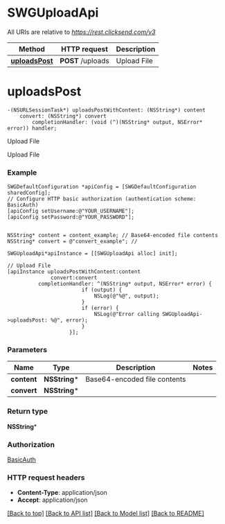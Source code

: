 # SWGUploadApi

All URIs are relative to *https://rest.clicksend.com/v3*

Method | HTTP request | Description
------------- | ------------- | -------------
[**uploadsPost**](SWGUploadApi.md#uploadspost) | **POST** /uploads | Upload File


# **uploadsPost**
```objc
-(NSURLSessionTask*) uploadsPostWithContent: (NSString*) content
    convert: (NSString*) convert
        completionHandler: (void (^)(NSString* output, NSError* error)) handler;
```

Upload File

Upload File

### Example 
```objc
SWGDefaultConfiguration *apiConfig = [SWGDefaultConfiguration sharedConfig];
// Configure HTTP basic authorization (authentication scheme: BasicAuth)
[apiConfig setUsername:@"YOUR_USERNAME"];
[apiConfig setPassword:@"YOUR_PASSWORD"];


NSString* content = content_example; // Base64-encoded file contents
NSString* convert = @"convert_example"; // 

SWGUploadApi*apiInstance = [[SWGUploadApi alloc] init];

// Upload File
[apiInstance uploadsPostWithContent:content
              convert:convert
          completionHandler: ^(NSString* output, NSError* error) {
                        if (output) {
                            NSLog(@"%@", output);
                        }
                        if (error) {
                            NSLog(@"Error calling SWGUploadApi->uploadsPost: %@", error);
                        }
                    }];
```

### Parameters

Name | Type | Description  | Notes
------------- | ------------- | ------------- | -------------
 **content** | **NSString***| Base64-encoded file contents | 
 **convert** | **NSString***|  | 

### Return type

**NSString***

### Authorization

[BasicAuth](../README.md#BasicAuth)

### HTTP request headers

 - **Content-Type**: application/json
 - **Accept**: application/json

[[Back to top]](#) [[Back to API list]](../README.md#documentation-for-api-endpoints) [[Back to Model list]](../README.md#documentation-for-models) [[Back to README]](../README.md)

